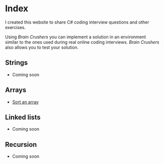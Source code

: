 ﻿# Index

I created this website to share C# coding interview questions and other exercises.

Using _Brain Crushers_ you can implement a solution in an environment similar to the ones used during real online coding interviews. _Brain Crushers_ also allows you to test your solution.

## Strings
- Coming soon

## Arrays
- [Sort an array](arrays-sort)

## Linked lists
- Coming soon

## Recursion
- Coming soon
